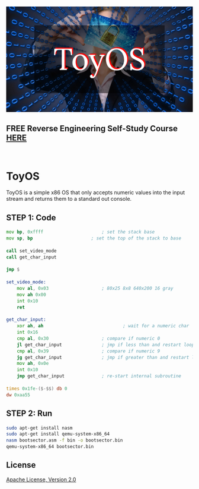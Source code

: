 ![image](https://raw.githubusercontent.com/mytechnotalent/ToyOS/main/ToyOS.png)

## FREE Reverse Engineering Self-Study Course [HERE](https://github.com/mytechnotalent/Reverse-Engineering-Tutorial)

<br>

# ToyOS
ToyOS is a simple x86 OS that only accepts numeric values into the input stream and returns them to a standard out console.

## STEP 1: Code
```asm
mov bp, 0xffff						; set the stack base
mov sp, bp						; set the top of the stack to base

call set_video_mode
call get_char_input

jmp $

set_video_mode:
	mov al, 0x03					; 80x25 8x8 640x200 16 gray
	mov ah 0x00
	int 0x10
	ret

get_char_input:						    
	xor ah, ah                  			; wait for a numeric char
	int 0x16            
	cmp al, 0x30					; compare if numeric 0
	jl get_char_input				; jmp if less than and restart loop
	cmp al, 0x39					; compare if numeric 9
	jg get_char_input				; jmp if greater than and restart loop
	mov ah, 0x0e
	int 0x10
	jmp get_char_input				; re-start internal subroutine

times 0x1fe-($-$$) db 0
dw 0xaa55
```

## STEP 2: Run
```bash
sudo apt-get install nasm
sudo apt-get install qemu-system-x86_64
nasm bootsector.asm -f bin -o bootsector.bin
qemu-system-x86_64 bootsector.bin
```

## License
[Apache License, Version 2.0](https://www.apache.org/licenses/LICENSE-2.0)
